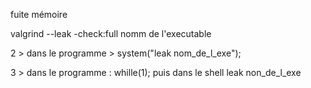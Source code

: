 fuite mémoire

valgrind --leak -check:full nomm de l'executable

2 >
dans le  programme > system("leak nom_de_l_exe");

3 >
dans le programme : 
whille(1);
puis dans le shell
leak non_de_l_exe


